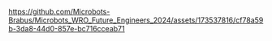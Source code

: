 
https://github.com/Microbots-Brabus/Microbots_WRO_Future_Engineers_2024/assets/173537816/cf78a59b-3da8-44d0-857e-bc716cceab71

